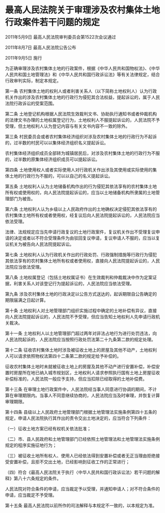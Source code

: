 # 最高人民法院关于审理涉及农村集体土地行政案件若干问题的规定

2011年5月9日 最高人民法院审判委员会第1522次会议通过

2011年8月7日 最高人民法院公告公布

2011年9月5日 施行



为正确审理涉及农村集体土地的行政案件，根据《中华人民共和国物权法》、《中华人民共和国土地管理法》和《中华人民共和国行政诉讼法》等有关法律规定，结合行政审判实际，制定本规定。

第一条 农村集体土地的权利人或者利害关系人（以下简称土地权利人）认为行政机关作出的涉及农村集体土地的行政行为侵犯其合法权益，提起诉讼的，属于人民法院行政诉讼的受案范围。

第二条 土地登记机构根据人民法院生效裁判文书、协助执行通知书或者仲裁机构的法律文书办理的土地权属登记行为，土地权利人不服提起诉讼的，人民法院不予受理，但土地权利人认为登记内容与有关文书内容不一致的除外。

第三条 村民委员会或者农村集体经济组织对涉及农村集体土地的行政行为不起诉的，过半数的村民可以以集体经济组织名义提起诉讼。

农村集体经济组织成员全部转为城镇居民后，对涉及农村集体土地的行政行为不服的，过半数的原集体经济组织成员可以提起诉讼。

第四条 土地使用权人或者实际使用人对行政机关作出涉及其使用或实际使用的集体土地的行政行为不服的，可以以自己的名义提起诉讼。

第五条 土地权利人认为土地储备机构作出的行为侵犯其依法享有的农村集体土地所有权或使用权的，向人民法院提起诉讼的，应当以土地储备机构所隶属的土地管理部门为被告。

第六条 土地权利人认为乡级以上人民政府作出的土地确权决定侵犯其依法享有的农村集体土地所有权或者使用权，经复议后向人民法院提起诉讼的，人民法院应当依法受理。

法律、法规规定应当先申请行政复议的土地行政案件，复议机关作出不受理复议申请的决定或者以不符合受理条件为由驳回复议申请，复议申请人不服的，应当以复议机关为被告向人民法院提起诉讼。

第七条 土地权利人认为行政机关作出的行政处罚、行政强制措施等行政行为侵犯其依法享有的农村集体土地所有权或者使用权，直接向人民法院提起诉讼的，人民法院应当依法受理。

第八条 土地权属登记（包括土地权属证书）在生效裁判和仲裁裁决中作为定案证据，利害关系人对该登记行为提起诉讼的，人民法院应当依法受理。

第九条 涉及农村集体土地的行政决定以公告方式送达的，起诉期限自公告确定的期限届满之日起计算。

第十条 土地权利人对土地管理部门组织实施过程中确定的土地补偿有异议，直接向人民法院提起诉讼的，人民法院不予受理，但应当告知土地权利人先申请行政机关裁决。

第十一条 土地权利人以土地管理部门超过两年对非法占地行为进行处罚违法，向人民法院起诉的，人民法院应当按照行政处罚法第二十九条第二款的规定处理。

第十二条 征收农村集体土地时涉及被征收土地上的房屋及其他不动产，土地权利人可以请求依照物权法第四十二条第二款的规定给予补偿的。

征收农村集体土地时未就被征收土地上的房屋及其他不动产进行安置补偿，补偿安置时房屋所在地已纳入城市规划区，土地权利人请求参照执行国有土地上房屋征收补偿标准的，人民法院一般应予支持，但应当扣除已经取得的土地补偿费。

第十三条 在审理土地行政案件中，人民法院经当事人同意进行协调的期间，不计算在审理期限内。当事人不同意继续协商的，人民法院应当及时审理，并恢复计算审理期限。

第十四条 县级以上人民政府土地管理部门根据土地管理法实施条例第四十五条的规定，申请人民法院执行其作出的责令交出土地决定的，应当符合下列条件：

（一）征收土地方案已经有权机关依法批准；

（二）市、县人民政府和土地管理部门已经依照土地管理法和土地管理法实施条例规定的程序实施征地行为；

（三）被征收土地所有权人、使用人已经依法得到安置补偿或者无正当理由拒绝接受安置补偿，且拒不交出土地，已经影响到征收工作的正常进行；

（四）符合《最高人民法院关于执行〈中华人民共和国行政诉讼法〉若干问题的解释》第八十六条规定的条件。

人民法院对符合条件的申请，应当裁定予以受理，并通知申请人；对不符合条件的申请，应当裁定不予受理。

第十五条 最高人民法院以前所作的司法解释与本规定不一致的，以本规定为准。